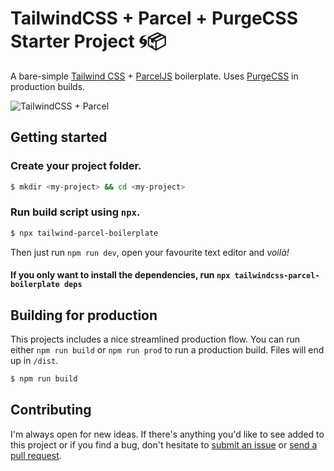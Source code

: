 # TailwindCSS + Parcel + PurgeCSS Starter Project 🌀📦

A bare-simple [Tailwind CSS](https://tailwindcss.com) + [ParcelJS](https://parceljs.org) boilerplate. Uses [PurgeCSS](https://www.purgecss.com/) in production builds.

![TailwindCSS + Parcel](https://huisje83.nl/tw-p.png)

## Getting started

### Create your project folder.

```bash
$ mkdir <my-project> && cd <my-project>
```

### Run build script using `npx`.

```bash
$ npx tailwind-parcel-boilerplate
```

Then just run `npm run dev`, open your favourite text editor and _voilà!_

#### If you only want to install the dependencies, run `npx tailwindcss-parcel-boilerplate deps`

## Building for production

This projects includes a nice streamlined production flow. You can run either `npm run build` or `npm run prod` to run a production build. Files will end up in `/dist`.

```bash
$ npm run build
```

## Contributing

I'm always open for new ideas. If there's anything you'd like to see added to this project or if you find a bug, don't hesitate to [submit an issue](https://github.com/didiercatz/tailwindcss-parcel-boilerplate/issues/new) or [send a pull request](https://github.com/didiercatz/tailwindcss-parcel-boilerplate/pull/new/master).